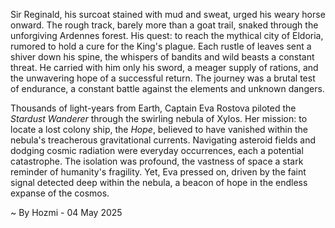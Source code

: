 
Sir Reginald, his surcoat stained with mud and sweat, urged his weary horse onward.  The rough track, barely more than a goat trail, snaked through the unforgiving Ardennes forest.  His quest: to reach the mythical city of Eldoria, rumored to hold a cure for the King's plague.  Each rustle of leaves sent a shiver down his spine, the whispers of bandits and wild beasts a constant threat.  He carried with him only his sword, a meager supply of rations, and the unwavering hope of a successful return.  The journey was a brutal test of endurance, a constant battle against the elements and unknown dangers.

Thousands of light-years from Earth, Captain Eva Rostova piloted the *Stardust Wanderer* through the swirling nebula of Xylos.  Her mission: to locate a lost colony ship, the *Hope*, believed to have vanished within the nebula's treacherous gravitational currents.  Navigating asteroid fields and dodging cosmic radiation were everyday occurrences, each a potential catastrophe.  The isolation was profound, the vastness of space a stark reminder of humanity's fragility.  Yet, Eva pressed on, driven by the faint signal detected deep within the nebula, a beacon of hope in the endless expanse of the cosmos.

~ By Hozmi - 04 May 2025
